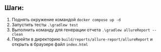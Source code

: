 ## Шаги:
1. Поднять окружение командой `docker compose up -d`
2. Запустить тесты `.\gradlew test`
3. Выполнить команду для генерации отчета `.\gradlew allureReport --clean`
4. Перейти в директорию `build/reports/allure-report/allureReport` и открыть в браузере файл `index.html`